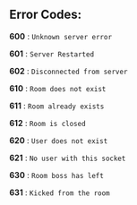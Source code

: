 ## Error Codes:

**600** : `Unknown server error`

**601** : `Server Restarted`

**602** : `Disconnected from server`

**610** : `Room does not exist`

**611** : `Room already exists`

**612** : `Room is closed`

**620** : `User does not exist`

**621** : `No user with this socket`

**630** : `Room boss has left`

**631** : `Kicked from the room`
